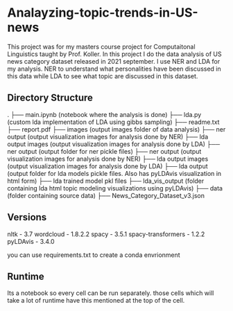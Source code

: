 # Analayzing-topic-trends-in-US-news

This project was for my masters course project for Computaitonal Linguistics taught by Prof. Koller.
In this project I do the data analysis of US news category dataset released in 2021 september. I use NER and LDA for my analysis. NER to understand what personalities have been discussed in this data while LDA to see what topic are discussed in this dataset. 

## Directory Structure
.
├── main.ipynb (notebook where the analysis is done)
├── lda.py (custom lda implementation of LDA using gibbs sampling)
├── readme.txt
├── report.pdf
├── images (output images folder of data analysis)
    ├── ner output (output visualization images for analysis done by NER) 
    ├── lda output images (output visualization images for analysis done by LDA)
├── ner output (output folder for ner pickle files)
    ├── ner output (output visualization images for analysis done by NER) 
    ├── lda output images (output visualization images for analysis done by LDA)
├── lda output (output folder for lda models pickle files. Also has pyLDAvis visualization in html form)
    ├── lda trained model pkl files
    ├── lda_vis_output (folder containing lda html topic modeling visualizations using pyLDAvis)
├── data (folder containing source data)
    ├── News_Category_Dataset_v3.json


## Versions
nltk - 3.7
wordcloud - 1.8.2.2
spacy - 3.5.1
spacy-transformers - 1.2.2
pyLDAvis - 3.4.0

you can use requirements.txt to create a conda envrionment

## Runtime
Its a notebook so every cell can be run separately. those cells which will take a lot of runtime have this mentioned at the top of the cell.
